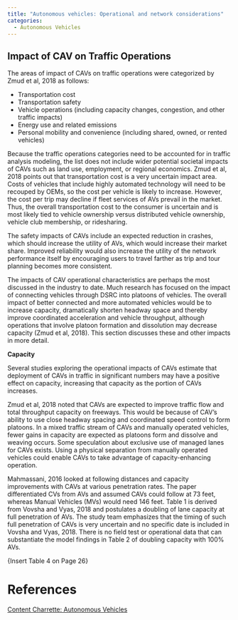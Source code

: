 ```yaml
---
title: "Autonomous vehicles: Operational and network considerations"
categories:
  - Autonomous Vehicles
---
```



Impact of CAV on Traffic Operations
-------------------------------
The areas of impact of CAVs on traffic operations were categorized by Zmud et al, 2018 as follows:
 - Transportation cost
 - Transportation safety
 - Vehicle operations (including capacity changes, congestion, and other traffic impacts)
 - Energy use and related emissions 
 - Personal mobility and convenience (including shared, owned, or rented vehicles)

Because the traffic operations categories need to be accounted for in traffic analysis modeling, the list does not include wider potential societal impacts of CAVs such as land use, employment, or regional economics.  Zmud et al, 2018 points out that transportation cost is a very uncertain impact area. Costs of vehicles that include highly automated technology will need to be recouped by OEMs, so the cost per vehicle is likely to increase. However, the cost per trip may decline if fleet services of AVs prevail in the market. Thus, the overall transportation cost to the consumer is uncertain and is most likely tied to vehicle ownership versus distributed vehicle ownership, vehicle club membership, or ridesharing. 

The safety impacts of CAVs include an expected reduction in crashes, which should increase the utility of AVs, which would increase their market share. Improved reliability would also increase the utility of the network performance itself by encouraging users to travel farther as trip and tour planning becomes more consistent. 

The impacts of CAV operational characteristics are perhaps the most discussed in the industry to date. Much research has focused on the impact of connecting vehicles through DSRC into platoons of vehicles. The overall impact of better connected and more automated vehicles would be to increase capacity, dramatically shorten headway space and thereby improve coordinated acceleration and vehicle throughput, although operations that involve platoon formation and dissolution may decrease capacity (Zmud et al, 2018). This section discusses these and other impacts in more detail.

<b>Capacity</b>

Several studies exploring the operational impacts of CAVs estimate that deployment of CAVs in traffic in significant numbers may have a positive effect on capacity, increasing that capacity as the portion of CAVs increases. 

Zmud et al, 2018 noted that CAVs are expected to improve traffic flow and total throughput capacity on freeways. This would be because of CAV’s ability to use close headway spacing and coordinated speed control to form platoons. In a mixed traffic stream of CAVs and manually operated vehicles, fewer gains in capacity are expected as platoons form and dissolve and weaving occurs. Some speculation about exclusive use of managed lanes for CAVs exists. Using a physical separation from manually operated vehicles could enable CAVs to take advantage of capacity-enhancing operation.

Mahmassani, 2016 looked at following distances and capacity improvements with CAVs at various penetration rates.  The paper differentiated CVs from AVs and assumed CAVs could follow at 73 feet, whereas Manual Vehicles (MVs) would need 146 feet.  Table 1 is derived from Vovsha and Vyas, 2018 and postulates a doubling of lane capacity at full penetration of AVs.  The study team emphasizes that the timing of such full penetration of CAVs is very uncertain and no specific date is included in Vovsha and Vyas, 2018. There is no field test or operational data that can substantiate the model findings in Table 2 of doubling capacity with 100% AVs.

{Insert Table 4 on Page 26}

References
==========

[Content Charrette: Autonomous Vehicles](Content_Charrette_Autonomous_Vehicles)
